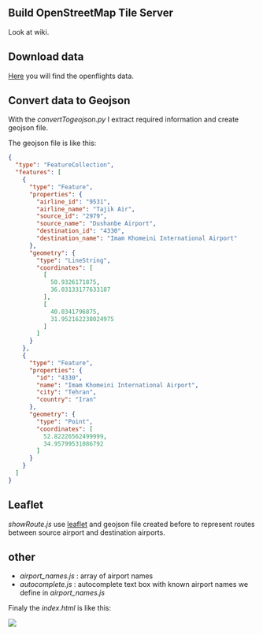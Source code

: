 ## Build OpenStreetMap Tile Server
Look at wiki.
## Download data
[Here](https://openflights.org/data.html) you will find the openflights data.
## Convert data to Geojson 
With the _convertTogeojson.py_ I extract required information and create geojson file.

The geojson file is like this:
```json
{
  "type": "FeatureCollection",
  "features": [
    {
      "type": "Feature",
      "properties": {
        "airline_id": "9531",
        "airline_name": "Tajik Air",
        "source_id": "2979",
        "source_name": "Dushanbe Airport",
        "destination_id": "4330",
        "destination_name": "Imam Khomeini International Airport"
      },
      "geometry": {
        "type": "LineString",
        "coordinates": [
          [
            50.9326171875,
            36.03133177633187
          ],
          [
            40.0341796875,
            31.952162238024975
          ]
        ]
      }
    },
    {
      "type": "Feature",
      "properties": {
        "id": "4330",
        "name": "Imam Khomeini International Airport",
        "city": "Tehran",
        "country": "Iran"
      },
      "geometry": {
        "type": "Point",
        "coordinates": [
          52.82226562499999,
          34.95799531086792
        ]
      }
    }
  ]
}
```
## Leaflet
_showRoute.js_ use [leaflet](https://leafletjs.com/) and geojson file created before to represent routes between source airport and destination airports. 

## other
* _airport_names.js_ : array of airport names
* _autocomplete.js_  : autocomplete text box with known airport names we define in _airport_names.js_

Finaly the _index.html_ is like this:

![](http://uupload.ir/files/8032_screenshot_from_2019-01-07_03-29-10.png)
